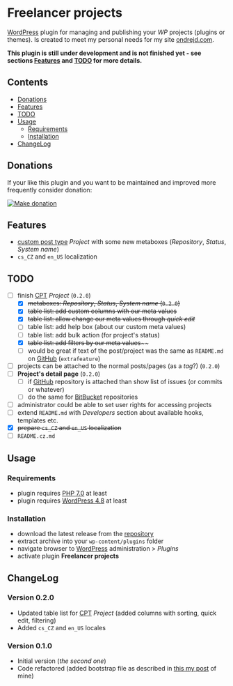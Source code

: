 # Freelancer projects

[WordPress][1] plugin for managing and publishing your _WP_ projects (plugins or themes). Is created to meet my personal needs for my site [ondrejd.com][2].

__This plugin is still under development and is not finished yet - see sections [Features](#features) and [TODO](#todo) for more details.__

## Contents

* [Donations](#donations)
* [Features](#features)
* [TODO](#todo)
* [Usage](#usage)
  - [Requirements](#requirements)
  - [Installation](#installation)
* [ChangeLog](#changelog)

## Donations

If your like this plugin and you want to be maintained and improved more frequently consider donation:

[![Make donation](https://www.paypalobjects.com/webstatic/paypalme/images/pp_logo_small.png "PayPal.Me, your link to getting paid")][6]

## Features

* [custom post type][8] _Project_ with some new metaboxes (_Repository_, _Status_, _System name_)
* `cs_CZ` and `en_US` localization

## TODO

- [ ] finish [CPT][8] _Project_ (`0.2.0`)
  - [x] ~~metaboxes: _Repository_, _Status_, _System name_ (`0.2.0`)~~
  - [x] ~~table list: add custom columns with our meta values~~
  - [x] ~~table list: allow change our meta values through _quick edit_~~
  - [ ] table list: add help box (about our custom meta values)
  - [ ] table list: add bulk action (for project's status)
  - [x] ~~table list: add filters by our meta values~~~~
  - [ ] would be great if text of the post/project was the same as `README.md` on [GitHub][9] (`extrafeature`)
- [ ] projects can be attached to the normal posts/pages (as a _tag_?) (`0.2.0`)
- [ ] __Project's detail page__ (`O.2.0`)
  - [ ] if [GitHub][9] repository is attached than show list of issues (or commits or whatever)
  - [ ] do the same for [BitBucket][10] repositories
- [ ] administrator could be able to set user rights for accessing projects
- [ ] extend `README.md` with _Developers_ section about available hooks, templates etc.
- [x] ~~prepare `cs_CZ` and `en_US` localization~~
- [ ] `README.cz.md`

## Usage

### Requirements

* plugin requires [PHP 7.0][4] at least
* plugin requires [WordPress 4.8][3] at least

### Installation

* download the latest release from the [repository][5]
* extract archive into your `wp-content/plugins` folder
* navigate browser to [WordPress][1] administration > _Plugins_
* activate plugin __Freelancer projects__

## ChangeLog

### Version 0.2.0

* Updated table list for [CPT][8] _Project_ (added columns with sorting, quick edit, filtering)
* Added `cs_CZ` and `en_US` locales

### Version 0.1.0

* Initial version (_the second one_)
* Code refactored (added bootstrap file as described in [this my post][7] of mine)

[1]: https://wordpress.org/
[2]: https://ondrejd.com/
[3]: https://codex.wordpress.org/Version_4.8
[4]: https://php.net/
[5]: https://github.com/ondrejd/odwp-projects
[6]: https://www.paypal.me/ondrejd
[7]: https://ondrejd.com/XXX
[8]: https://developer.wordpress.org/reference/functions/register_post_type/
[9]: https://github.com/
[10]: https://bitbucket.org/
